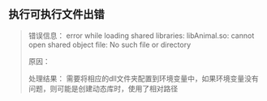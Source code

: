 ## 执行可执行文件出错

> 错误信息：
> error while loading shared libraries: libAnimal.so: cannot open shared object file: No such file or directory
>
> 原因：
> 
>处理结果：
> 需要将相应的dll文件夹配置到环境变量中，如果环境变量没有问题，则可能是创建动态库时，使用了相对路径